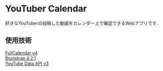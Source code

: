 # YouTuber Calendar
好きなYouTuberの投稿した動画をカレンダー上で確認できるWebアプリです．

## 使用技術
[FullCalendar v4](https://fullcalendar.io/)<br>
[Bootstrap 4.2.1](https://getbootstrap.com/docs/4.2/getting-started/introduction/)<br>
[YouTube Data API v3](https://developers.google.com/youtube/v3/)